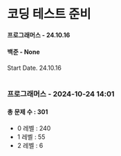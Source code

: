# 코딩 테스트 준비

#### 프로그래머스 - 24.10.16
#### 백준 - None

Start Date. 24.10.16


# 
### 프로그래머스 - 2024-10-24 14:01
#### 총 문제 수 : 301
- 0 레벨 : 240
- 1 레벨 : 55
- 2 레벨 : 6


# 


# 


# 
